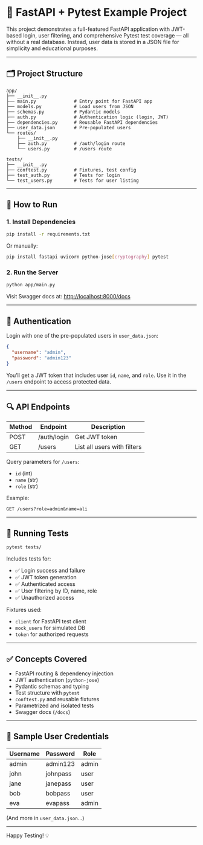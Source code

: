 # 🧪 FastAPI + Pytest Example Project

This project demonstrates a full-featured FastAPI application with JWT-based login, user filtering, and comprehensive Pytest test coverage — all without a real database. Instead, user data is stored in a JSON file for simplicity and educational purposes.

---

## 🗂️ Project Structure

```
app/
├── __init__.py
├── main.py              # Entry point for FastAPI app
├── models.py            # Load users from JSON
├── schemas.py           # Pydantic models
├── auth.py              # Authentication logic (login, JWT)
├── dependencies.py      # Reusable FastAPI dependencies
├── user_data.json       # Pre-populated users
└── routes/
    ├── __init__.py
    ├── auth.py          # /auth/login route
    └── users.py         # /users route

tests/
├── __init__.py
├── conftest.py          # Fixtures, test config
├── test_auth.py         # Tests for login
└── test_users.py        # Tests for user listing

```

---

## 🚀 How to Run

### 1. Install Dependencies

```bash
pip install -r requirements.txt
```

Or manually:

```bash
pip install fastapi uvicorn python-jose[cryptography] pytest
```

### 2. Run the Server

```bash
python app/main.py
```

Visit Swagger docs at: [http://localhost:8000/docs](http://localhost:8000/docs)

---

## 🔐 Authentication

Login with one of the pre-populated users in `user_data.json`:

```json
{
  "username": "admin",
  "password": "admin123"
}
```

You’ll get a JWT token that includes user `id`, `name`, and `role`. Use it in the `/users` endpoint to access protected data.

---

## 🔍 API Endpoints

| Method | Endpoint       | Description                        |
|--------|----------------|------------------------------------|
| POST   | /auth/login    | Get JWT token                      |
| GET    | /users         | List all users with filters        |

Query parameters for `/users`:
- `id` (int)
- `name` (str)
- `role` (str)

Example:

```
GET /users?role=admin&name=ali
```

---

## 🧪 Running Tests

```bash
pytest tests/
```

Includes tests for:
- ✅ Login success and failure
- ✅ JWT token generation
- ✅ Authenticated access
- ✅ User filtering by ID, name, role
- ✅ Unauthorized access

Fixtures used:
- `client` for FastAPI test client
- `mock_users` for simulated DB
- `token` for authorized requests

---

## ✅ Concepts Covered

- FastAPI routing & dependency injection
- JWT authentication (`python-jose`)
- Pydantic schemas and typing
- Test structure with `pytest`
- `conftest.py` and reusable fixtures
- Parametrized and isolated tests
- Swagger docs (`/docs`)

---

## 📁 Sample User Credentials

| Username | Password  | Role   |
|----------|-----------|--------|
| admin    | admin123  | admin  |
| john     | johnpass  | user   |
| jane     | janepass  | user   |
| bob      | bobpass   | user   |
| eva      | evapass   | admin  |

(And more in `user_data.json`...)

---

Happy Testing! 💡